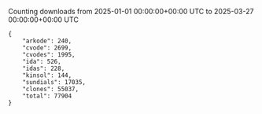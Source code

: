 
Counting downloads from 2025-01-01 00:00:00+00:00 UTC to 2025-03-27 00:00:00+00:00 UTC

```
{
    "arkode": 240,
    "cvode": 2699,
    "cvodes": 1995,
    "ida": 526,
    "idas": 228,
    "kinsol": 144,
    "sundials": 17035,
    "clones": 55037,
    "total": 77904
}
```
